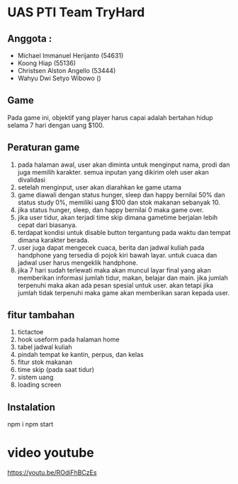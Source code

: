 # UAS PTI Team TryHard 

## Anggota : 
- Michael Immanuel Herijanto (54631)
- Koong Hiap (55136)
- Christsen Alston Angello (53444)
- Wahyu Dwi Setyo Wibowo ()

## Game
Pada game ini, objektif yang player harus capai adalah bertahan hidup selama 7 hari dengan uang $100. 

## Peraturan game
1. pada halaman awal, user akan diminta untuk menginput nama, prodi dan juga memilih karakter. semua inputan yang dikirim oleh user akan divalidasi
2. setelah menginput, user akan diarahkan ke game utama
3. game diawali dengan status hunger, sleep dan happy bernilai 50% dan status study 0%, memiliki uang $100 dan stok makanan sebanyak 10.
4. jika status hunger, sleep, dan happy bernilai 0 maka game over.
5. jika user tidur, akan terjadi time skip dimana gametime berjalan lebih cepat dari biasanya.
6. terdapat kondisi untuk disable button tergantung pada waktu dan tempat dimana karakter berada.
7. user juga dapat mengecek cuaca, berita dan jadwal kuliah pada handphone yang tersedia di pojok kiri bawah layar. untuk cuaca dan jadwal user harus mengeklik handphone.
8. jika 7 hari sudah terlewati maka akan muncul layar final yang akan memberikan informasi jumlah tidur, makan, belajar dan main. jika jumlah terpenuhi maka akan ada pesan spesial untuk user. akan tetapi jika jumlah tidak terpenuhi maka game akan memberikan saran kepada user. 

## fitur tambahan
1. tictactoe
2. hook useform pada halaman home
3. tabel jadwal kuliah
4. pindah tempat ke kantin, perpus, dan kelas
5. fitur stok makanan
6. time skip (pada saat tidur)
7. sistem uang
8. loading screen

## Instalation
npm i
npm start


# video youtube
https://youtu.be/ROdiFhBCzEs